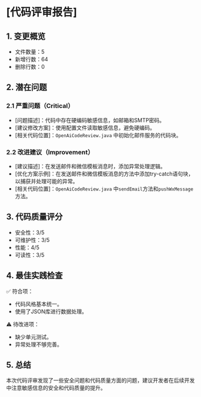 # [代码评审报告]

## 1. 变更概览
- 文件数量：5
- 新增行数：64
- 删除行数：0

## 2. 潜在问题
### 2.1 严重问题（Critical）
- [问题描述]：代码中存在硬编码敏感信息，如邮箱和SMTP密码。
- [建议修改方案]：使用配置文件读取敏感信息，避免硬编码。
- [相关代码位置]：`OpenAiCodeReview.java` 中初始化邮件服务的代码块。

### 2.2 改进建议（Improvement）
- [建议描述]：在发送邮件和微信模板消息时，添加异常处理逻辑。
- [优化方案示例]：在发送邮件和微信模板消息的方法中添加try-catch语句块，以捕获并处理可能的异常。
- [相关代码位置]：`OpenAiCodeReview.java` 中`sendEmail`方法和`pushWxMessage`方法。

## 3. 代码质量评分
- 安全性：3/5
- 可维护性：3/5
- 性能：4/5
- 可读性：3/5

## 4. 最佳实践检查
✅ 符合项：
- 代码风格基本统一。
- 使用了JSON库进行数据处理。

⚠️ 待改进项：
- 缺少单元测试。
- 异常处理不够完善。

## 5. 总结
本次代码评审发现了一些安全问题和代码质量方面的问题，建议开发者在后续开发中注意敏感信息的安全和代码质量的提升。